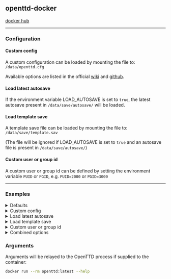 ## openttd-docker

[docker hub](https://hub.docker.com/r/n0thub/openttd)

---

### Configuration

#### Custom config

A custom configuration can be loaded by mounting the file to: `/data/openttd.cfg`

Available options are listed in the official [wiki](https://wiki.openttd.org/en/Archive/Manual/Settings/Openttd.cfg) and [github](https://github.com/OpenTTD/OpenTTD/blob/master/src/settings_type.h).

#### Load latest autosave

If the environment variable LOAD_AUTOSAVE is set to `true`, the latest autosave present in `/data/save/autosave/` will be loaded.

#### Load template save

A template save file can be loaded by mounting the file to: `/data/save/template.sav`

(The file will be ignored if LOAD_AUTOSAVE is set to `true` and an autosave file is present in `/data/save/autosave/`)

#### Custom user or group id

A custom user or group id can be defined by setting the environment variable `PUID` or `PGID`, e.g. `PUID=2000` or `PGID=3000`

---

### Examples

<details><summary>Defaults</summary>

**docker run**

```bash
docker run --interactive --tty --rm \
  -p "3979:3979/tcp"                \
  -p "3979:3979/udp"                \
  openttd:latest
```

**docker compose**

```yaml
version: '3'
services:
  openttd:
    image: openttd:latest
    ports:
      - "3979:3979/tcp"
      - "3979:3979/udp"
```

</details>

<details><summary>Custom config</summary>

**docker run**

```bash
docker run --interactive --tty --rm                 \
  -p "3979:3979/tcp"                                \
  -p "3979:3979/udp"                                \
  -v "${PWD}/configs/example.cfg:/data/openttd.cfg" \
  openttd:latest
```

**docker compose**

```yaml
version: '3'
services:
  openttd:
    image: openttd:latest
    ports:
      - "3979:3979/tcp"
      - "3979:3979/udp"
    volumes:
      - ./configs/example.cfg:/data/openttd.cfg
```

</details>

<details><summary>Load latest autosave</summary>

**docker run**

```bash
docker run --interactive --tty --rm \
  -p "3979:3979/tcp"                \
  -p "3979:3979/udp"                \
  -v "${PWD}/data/:/data/"          \
  -e LOAD_AUTOSAVE="true"           \
  openttd:latest
```

**docker compose**

```yaml
version: '3'
services:
  openttd:
    image: openttd:latest
    ports:
      - "3979:3979/tcp"
      - "3979:3979/udp"
    volumes:
      - ./data/:/data/
    environment:
      - LOAD_AUTOSAVE="true"
```

</details>

<details><summary>Load template save</summary>

**docker run**

```bash
docker run --interactive --tty --rm                \
  -p "3979:3979/tcp"                               \
  -p "3979:3979/udp"                               \
  -v "${PWD}/template.sav:/data/save/template.sav" \
  openttd:latest
```

**docker compose**

```yaml
version: '3'
services:
  openttd:
    image: openttd:latest
    ports:
      - "3979:3979/tcp"
      - "3979:3979/udp"
    volumes:
      - ./template.sav:/data/save/template.sav
```

</details>

<details><summary>Custom user or group id</summary>

**docker run**

```bash
docker run --interactive --tty --rm \
  -p "3979:3979/tcp"                \
  -p "3979:3979/udp"                \
  -v "${PWD}/data/:/data/"          \
  -e PUID=2000                      \
  -e PGID=3000                      \
  openttd:latest
```

**docker compose**

```yaml
version: '3'
services:
  openttd:
    image: openttd:latest
    ports:
      - "3979:3979/tcp"
      - "3979:3979/udp"
    volumes:
      - ./data/:/data/
    environment:
      - PUID=2000
      - PGID=3000
```

</details>

<details><summary>Combined options</summary>

**docker run**

```bash
docker run --interactive --tty --rm                 \
  -p "3979:3979/tcp"                                \
  -p "3979:3979/udp"                                \
  -v "${PWD}/data/:/data/"                          \
  -v "${PWD}/configs/example.cfg:/data/openttd.cfg" \
  -v "${PWD}/template.sav:/data/save/template.sav"  \
  -e PUID=2000                                      \
  -e PGID=3000                                      \
  -e LOAD_AUTOSAVE="true"                           \
  openttd:latest
```

**docker compose**

```yaml
version: '3'
services:
  openttd:
    image: openttd:latest
    ports:
      - "3979:3979/tcp"
      - "3979:3979/udp"
    volumes:
      - ./data/:/data/
      - ./configs/example.cfg:/data/openttd.cfg
      - ./template.sav:/data/save/template.sav
    environment:
      - PUID=2000
      - PGID=3000
      - LOAD_AUTOSAVE="true"
```

</details>

### Arguments

Arguments will be relayed to the OpenTTD process if supplied to the container:

```bash
docker run --rm openttd:latest --help
```
